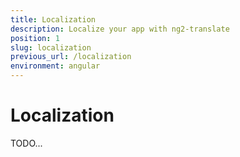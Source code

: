 ```yaml
---
title: Localization
description: Localize your app with ng2-translate
position: 1
slug: localization
previous_url: /localization
environment: angular
---
```


# Localization

TODO...
